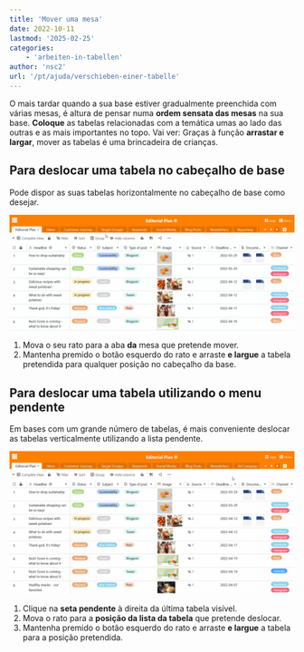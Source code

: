 ```yaml
---
title: 'Mover uma mesa'
date: 2022-10-11
lastmod: '2025-02-25'
categories:
    - 'arbeiten-in-tabellen'
author: 'nsc2'
url: '/pt/ajuda/verschieben-einer-tabelle'
---
```


O mais tardar quando a sua base estiver gradualmente preenchida com várias mesas, é altura de pensar numa **ordem sensata das mesas** na sua base. **Coloque** as tabelas relacionadas com a temática umas ao lado das outras e as mais importantes no topo. Vai ver: Graças à função **arrastar e largar**, mover as tabelas é uma brincadeira de crianças.

## Para deslocar uma tabela no cabeçalho de base

Pode dispor as suas tabelas horizontalmente no cabeçalho de base como desejar.

![Deslocar tabelas no cabeçalho de base](images/Tabellen-im-Base-Header-verschieben.gif)

1. Mova o seu rato para a aba **da** mesa que pretende mover.
2. Mantenha premido o botão esquerdo do rato e arraste **e largue** a tabela pretendida para qualquer posição no cabeçalho da base.

## Para deslocar uma tabela utilizando o menu pendente

Em bases com um grande número de tabelas, é mais conveniente deslocar as tabelas verticalmente utilizando a lista pendente.

![Mover tabelas através do menu pendente](images/Tabellen-ueber-das-Drop-down-Menue-verschieben.gif)

1. Clique na **seta pendente** à direita da última tabela visível.
2. Mova o rato para a **posição da lista da tabela** que pretende deslocar.
3. Mantenha premido o botão esquerdo do rato e arraste **e largue** a tabela para a posição pretendida.
